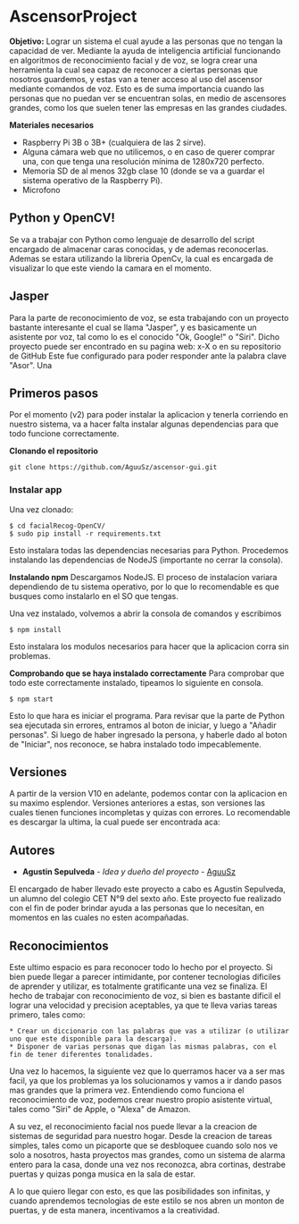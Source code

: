 # AscensorProject

**Objetivo:** Lograr un sistema el cual ayude a las personas que no tengan la capacidad de ver. Mediante la ayuda de inteligencia artificial funcionando en algoritmos de reconocimiento facial y de voz, se logra crear una herramienta la cual sea capaz de reconocer a ciertas personas que nosotros guardemos, y estas van a tener acceso al uso del ascensor mediante comandos de voz. Esto es de suma importancia cuando las personas que no puedan ver se encuentran solas, en medio de ascensores grandes, como los que suelen tener las empresas en las grandes ciudades.

**Materiales necesarios**
  - Raspberry Pi 3B o 3B+ (cualquiera de las 2 sirve).
  - Alguna cámara web que no utilicemos, o en caso de querer comprar una, con que tenga una resolución mínima de 1280x720 perfecto.
  - Memoria SD de al menos 32gb clase 10 (donde se va a guardar el sistema operativo de la Raspberry Pi).
  - Microfono

## Python y OpenCV!
Se va a trabajar con Python como lenguaje de desarrollo del script encargado de almacenar caras conocidas, y de ademas reconocerlas. Ademas se estara utilizando la libreria OpenCv, la cual es encargada de visualizar lo que este viendo la camara en el momento.

## Jasper

Para la parte de reconocimiento de voz, se esta trabajando con un proyecto bastante interesante el cual se llama "Jasper", y es basicamente un asistente por voz, tal como lo es el conocido "Ok, Google!" o "Siri". Dicho proyecto puede ser encontrado en su pagina web: x-X o en su repositorio de GitHub
Este fue configurado para poder responder ante la palabra clave "Asor". Una

## Primeros pasos

Por el momento (v2) para poder instalar la aplicacion y tenerla corriendo en nuestro sistema, va a hacer falta instalar algunas dependencias para que todo funcione correctamente.

**Clonando el repositorio**

```
git clone https://github.com/AguuSz/ascensor-gui.git
```

### Instalar app

Una vez clonado:

```
$ cd facialRecog-OpenCV/
$ sudo pip install -r requirements.txt
```
Esto instalara todas las dependencias necesarias para Python.
Procedemos instalando las dependencias de NodeJS (importante no cerrar la consola).

**Instalando npm**
Descargamos NodeJS. El proceso de instalacion variara dependiendo de tu sistema operativo, por lo que lo recomendable es que busques como instalarlo en el SO que tengas.

Una vez instalado, volvemos a abrir la consola de comandos y escribimos
```
$ npm install
```
Esto instalara los modulos necesarios para hacer que la aplicacion corra sin problemas.

**Comprobando que se haya instalado correctamente**
Para comprobar que todo este correctamente instalado, tipeamos lo siguiente en consola.
```
$ npm start
```
Esto lo que hara es iniciar el programa. Para revisar que la parte de Python sea ejecutada sin errores, entramos al boton de iniciar, y luego a "Añadir personas". Si luego de haber ingresado la persona, y haberle dado al boton de "Iniciar", nos reconoce, se habra instalado todo impecablemente.

## Versiones

A partir de la version V10 en adelante, podemos contar con la aplicacion en su maximo esplendor. Versiones anteriores a estas, son versiones las cuales tienen funciones incompletas y quizas con errores.
Lo recomendable es descargar la ultima, la cual puede ser encontrada aca:

## Autores

* **Agustin Sepulveda** - *Idea y dueño del proyecto* - [AguuSz](https://github.com/AguuSz)

El encargado de haber llevado este proyecto a cabo es Agustin Sepulveda, un alumno del colegio CET N°9 del sexto año. Este proyecto fue realizado con el fin de poder brindar ayuda a las personas que lo necesitan, en momentos en las cuales no esten acompañadas.


## Reconocimientos

Este ultimo espacio es para reconocer todo lo hecho por el proyecto. Si bien puede llegar a parecer intimidante, por contener tecnologias dificiles de aprender y utilizar, es totalmente gratificante una vez se finaliza. El hecho de trabajar con reconocimiento de voz, si bien es bastante dificil el lograr una velocidad y precision aceptables, ya que te lleva varias tareas primero, tales como:

    * Crear un diccionario con las palabras que vas a utilizar (o utilizar uno que este disponible para la descarga).
    * Disponer de varias personas que digan las mismas palabras, con el fin de tener diferentes tonalidades.

Una vez lo hacemos, la siguiente vez que lo querramos hacer va a ser mas facil, ya que los problemas ya los solucionamos y vamos a ir dando pasos mas grandes que la primera vez. Entendiendo como funciona el reconocimiento de voz, podemos crear nuestro propio asistente virtual, tales como "Siri" de Apple, o "Alexa" de Amazon.

A su vez, el reconocimiento facial nos puede llevar a la creacion de sistemas de seguridad para nuestro hogar. Desde la creacion de tareas simples, tales como un picaporte que se desbloquee cuando solo nos ve solo a nosotros, hasta proyectos mas grandes, como un sistema de alarma entero para la casa, donde una vez nos reconozca, abra cortinas, destrabe puertas y quizas ponga musica en la sala de estar.

A lo que quiero llegar con esto, es que las posibilidades son infinitas, y cuando aprendemos tecnologias de este estilo se nos abren un monton de puertas, y de esta manera, incentivamos a la creatividad.

